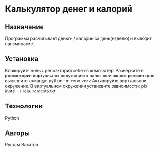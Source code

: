 # Калькулятор денег и калорий

## Назначение 
Программа расчитывает деньги / калории за день(неделю) и выводит напоминание.

## Установка
Клонируйте новый репозиторий себе на компьютер.
Разверните в репозитории виртуальное окружение: в папке скачанного репозитория выполните команду: python -m venv venv
Активируйте виртуальное окружение.
В виртуальном окружении установите зависимости: pip install -r requirements.txt

## Технологии 
Python

## Авторы
Рустам Вахитов
